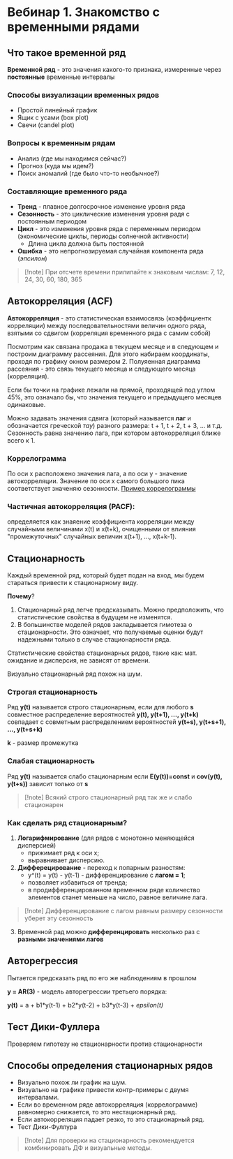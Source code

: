 # Вебинар 1. Знакомство с временными рядами

## Что такое временной ряд
**Временной ряд** - это значения какого-то признака, измеренные через **постоянные** временные интервалы

### Способы визуализации временных рядов
- Простой линейный график
- Ящик с усами (box plot)
- Свечи (candel plot)

### Вопросы к временным рядам
- Анализ (где мы находимся сейчас?)
- Прогноз (куда мы идем?)
- Поиск аномалий (где было что-то необычное?)

### Составляющие временного ряда
- **Тренд** - плавное долгосрочное изменение уровня ряда
- **Сезонность** - это циклические изменения уровня радя с постоянным периодом
- **Цикл** - это изменения уровня ряда с переменным периодом (экономические циклы, периоды солнечной активности)
    - Длина цикла должна быть постоянной
- **Ошибка** - это непрогнозируемая случайная компонента ряда (*эпсилон*)

>[!note] При отсчете времени прилипайте к знаковым числам: 7, 12, 24, 30, 60, 180, 365

## Автокорреляция (ACF)
**Автокорреляция** - это статистическая взаимосвязь (коэффициентк корреляции) между последовательностями величин одного ряда, взятыми со сдвигом (корреляция временного ряда с самим собой)

Посмотрим как связана продажа в текущем месяце и в следующем и построим диаграмму рассеяния. Для этого набираем координаты, проходя по графику окном размером 2. Полуяенная диаграмма рассеяния - это связь текущего месяца и следующего месяца (корреляция).

Если бы точки на графике лежали на прямой, проходящей под углом 45%, это означало бы, что значения текущего и предыдущего месяцев одинаковые.

Можно задавать значения сдвига (который называется **лаг** и обозначается греческой *тау*) разного размера: t + 1, t + 2, t + 3, ... и т.д. Сезонность равна значению лага, при котором автокорреляция ближе всего к 1.

### Коррелограмма
По оси x расположено значения лага, а по оси y - значение автокорреляции. Значение по оси x самого большого пика соответствует значеняю сезонности.
[Пример коррелограммы](http://www.machinelearning.ru/wiki/index.php?title=%D0%9A%D0%BE%D1%80%D1%80%D0%B5%D0%BB%D0%BE%D0%B3%D1%80%D0%B0%D0%BC%D0%BC%D0%B0)

### Частичная автокорреляция (PACF):
определяется как знаяение коэффициента корреляции между случайными величинами x(t) и x(t+k), очищенными от влияния "промежуточных" случайных величин x(t+1), ..., x(t+k-1).

## Стационарность
Каждый временной ряд, который будет подан на вход, мы будем стараться привести к стационарному виду.

**Почему**?
1. Стационарный ряд легче предсказывать. Можно предположить, что статистические свойства в будущем не изменятся.
2. В большинстве моделей рядов закладывается гимотеза о стационарности. Это означает, что получаемые оценки будут надежными только в случае стационарности ряда.

Статистические свойства стационарных рядов, такие как: мат. ожидание и дисперсия, не зависят от времени.

Визуально стационарный ряд похож на шум.

### Строгая стационарность
Ряд **y(t)** называется строго стационарным, если для любого **s** совместное распределение вероятностей **y(t), y(t+1), ..., y(t+k)** совпадает с совметным распределением вероятностей **y(t+s), y(t+s+1), ..., y(t+s+k)**

**k** - размер промежутка

### Слабая стационарность
Ряд **y(t)** называется слабо стационарным если **E(y(t))=const** и **cov(y(t), y(t+s))** зависит только от **s**

>[!note] Всякий строго стационарный ряд так же и слабо стационарен

### Как сделать ряд стационарным?
1. **Логарифмирование** (для рядов с монотонно меняющейся дисперсией)
    - прижимает ряд к оси x;
    - выравнивает дисперсию.
2. **Дифферецирование** -  переход к попарным разностям:
    - y^(t) = y(t) - y(t-1) - дифференцирование с **лагом = 1**;
    - позволяет избавиться от тренда;
    - в продифференцированном временном ряде количество элементов станет меньше на число, равное величине лага.

>[!note] Дифференцирование с лагом равным размеру сезонности уберет эту сезонность

3. Временной рад можно **дифференцировать** несколько раз с **разными значениями лагов**

## Авторегрессия
Пытается предсказать ряд по его же наблюдениям в прошлом

**y = AR(3)** - модель авторегрессии третьего порядка:

**y(t)** = a + b1\*y(t-1) + b2\*y(t-2) + b3\*y(t-3) + *epsilon(t)*

## Тест Дики-Фуллера
Проверяем гипотезу не стационарности против стационарности

## Способы определения стационарных рядов
- Визуально похож ли график на шум.
- Визуально на графике привести контр-примеры с двумя интервалами.
- Если во временном ряде автокорреляция (коррелограмме) равномерно снижается, то это нестационарный ряд.
- Если автокорреляция падает резко, то это стационарный ряд.
- Тест Дики-Фуллура

>[!note] Для проверки на стационарность рекомендуется комбинировать ДФ и визуальные методы.



